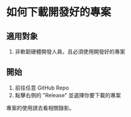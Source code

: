 # 如何下載開發好的專案

## 適用對象

1. 非軟韌硬體開發人員，且必須使用開發好的專案

## 開始

1. 前往任意 GitHub Repo
2. 點擊右側的 "Release" 並選擇你要下載的專案

專案的使用請去看相關錄影。
